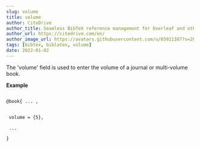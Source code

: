 ```yaml
---
slug: volume
title: volume
author: CiteDrive
author_title: Seamless BibTeX reference management for Overleaf and other modern LaTeX editors.
author_url: https://citedrive.com/en/
author_image_url: https://avatars.githubusercontent.com/u/65911387?s=200&v=4
tags: [bibtex, biblatex, volume]
date: 2022-01-02
---
```


The 'volume' field is used to enter the volume of a journal or multi-volume book.


**Example**

```tex

@book{ ... ,


 volume = {5},

 ...

}
```
